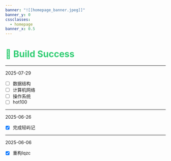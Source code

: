 ```yaml
---
banner: "![[homepage_banner.jpeg]]"
banner_y: 0
cssclasses:
  - homepage
banner_x: 0.5
---
```

  # <div style="font-size: 28px;color:#2ECC71"> 🧪 Build Success</div>

---
2025-07-29
- [ ] 数据结构
- [ ] 计算机网络
- [ ] 操作系统
- [ ] hot100
---
2025-06-26
- [x] 完成轻屿记
---
2025-06-06
- [x] 重构lqzc
